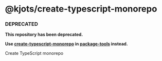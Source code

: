 # @kjots/create-typescript-monorepo

### DEPRECATED

**This repository has been deprecated.**

**Use [create-typescript-monorepo](https://github.com/kjots/package-tools/tree/master/packages/create-typescript-monorepo) in [package-tools](https://github.com/kjots/package-tools) instead.**

Create TypeScript monorepo
